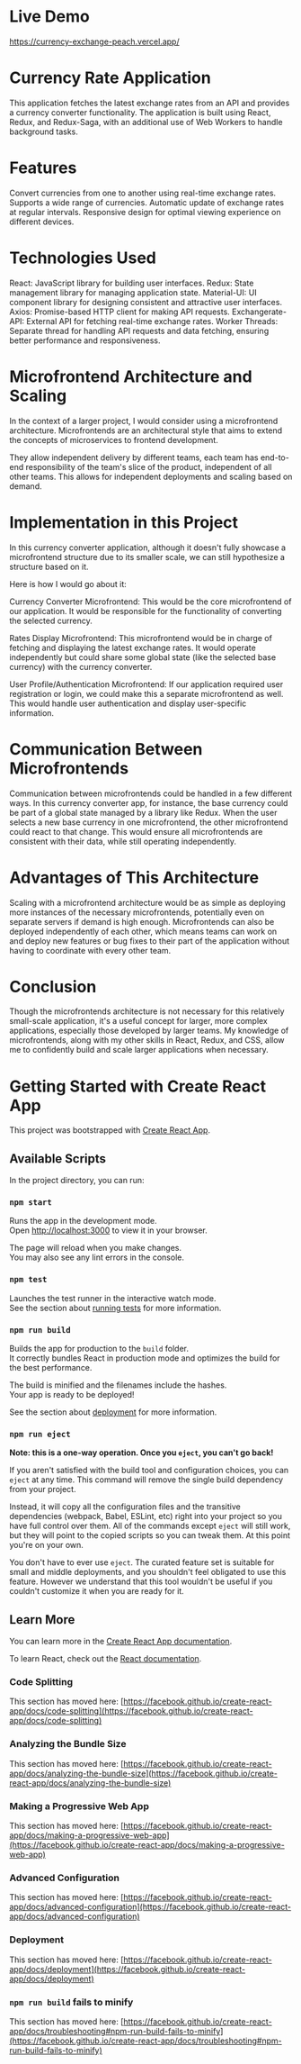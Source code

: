 # Live Demo
https://currency-exchange-peach.vercel.app/

# Currency Rate Application

This application fetches the latest exchange rates from an API and provides a currency converter functionality. The application is built using React, Redux, and Redux-Saga, with an additional use of Web Workers to handle background tasks.

# Features
Convert currencies from one to another using real-time exchange rates.
Supports a wide range of currencies.
Automatic update of exchange rates at regular intervals.
Responsive design for optimal viewing experience on different devices.

# Technologies Used
React: JavaScript library for building user interfaces.
Redux: State management library for managing application state.
Material-UI: UI component library for designing consistent and attractive user interfaces.
Axios: Promise-based HTTP client for making API requests.
Exchangerate-API: External API for fetching real-time exchange rates.
Worker Threads: Separate thread for handling API requests and data fetching, ensuring better performance and responsiveness.


# Microfrontend Architecture and Scaling
In the context of a larger project, I would consider using a microfrontend architecture. Microfrontends are an architectural style that aims to extend the concepts of microservices to frontend development.

They allow independent delivery by different teams, each team has end-to-end responsibility of the team's slice of the product, independent of all other teams. This allows for independent deployments and scaling based on demand.

# Implementation in this Project
In this currency converter application, although it doesn't fully showcase a microfrontend structure due to its smaller scale, we can still hypothesize a structure based on it.

Here is how I would go about it:

Currency Converter Microfrontend: This would be the core microfrontend of our application. It would be responsible for the functionality of converting the selected currency.

Rates Display Microfrontend: This microfrontend would be in charge of fetching and displaying the latest exchange rates. It would operate independently but could share some global state (like the selected base currency) with the currency converter.

User Profile/Authentication Microfrontend: If our application required user registration or login, we could make this a separate microfrontend as well. This would handle user authentication and display user-specific information.

# Communication Between Microfrontends
Communication between microfrontends could be handled in a few different ways. In this currency converter app, for instance, the base currency could be part of a global state managed by a library like Redux. When the user selects a new base currency in one microfrontend, the other microfrontend could react to that change. This would ensure all microfrontends are consistent with their data, while still operating independently.

# Advantages of This Architecture
Scaling with a microfrontend architecture would be as simple as deploying more instances of the necessary microfrontends, potentially even on separate servers if demand is high enough. Microfrontends can also be deployed independently of each other, which means teams can work on and deploy new features or bug fixes to their part of the application without having to coordinate with every other team.

# Conclusion
Though the microfrontends architecture is not necessary for this relatively small-scale application, it's a useful concept for larger, more complex applications, especially those developed by larger teams. My knowledge of microfrontends, along with my other skills in React, Redux, and CSS, allow me to confidently build and scale larger applications when necessary.

# Getting Started with Create React App

This project was bootstrapped with [Create React App](https://github.com/facebook/create-react-app).

## Available Scripts

In the project directory, you can run:

### `npm start`

Runs the app in the development mode.\
Open [http://localhost:3000](http://localhost:3000) to view it in your browser.

The page will reload when you make changes.\
You may also see any lint errors in the console.

### `npm test`

Launches the test runner in the interactive watch mode.\
See the section about [running tests](https://facebook.github.io/create-react-app/docs/running-tests) for more information.

### `npm run build`

Builds the app for production to the `build` folder.\
It correctly bundles React in production mode and optimizes the build for the best performance.

The build is minified and the filenames include the hashes.\
Your app is ready to be deployed!

See the section about [deployment](https://facebook.github.io/create-react-app/docs/deployment) for more information.

### `npm run eject`

**Note: this is a one-way operation. Once you `eject`, you can't go back!**

If you aren't satisfied with the build tool and configuration choices, you can `eject` at any time. This command will remove the single build dependency from your project.

Instead, it will copy all the configuration files and the transitive dependencies (webpack, Babel, ESLint, etc) right into your project so you have full control over them. All of the commands except `eject` will still work, but they will point to the copied scripts so you can tweak them. At this point you're on your own.

You don't have to ever use `eject`. The curated feature set is suitable for small and middle deployments, and you shouldn't feel obligated to use this feature. However we understand that this tool wouldn't be useful if you couldn't customize it when you are ready for it.

## Learn More

You can learn more in the [Create React App documentation](https://facebook.github.io/create-react-app/docs/getting-started).

To learn React, check out the [React documentation](https://reactjs.org/).

### Code Splitting

This section has moved here: [https://facebook.github.io/create-react-app/docs/code-splitting](https://facebook.github.io/create-react-app/docs/code-splitting)

### Analyzing the Bundle Size

This section has moved here: [https://facebook.github.io/create-react-app/docs/analyzing-the-bundle-size](https://facebook.github.io/create-react-app/docs/analyzing-the-bundle-size)

### Making a Progressive Web App

This section has moved here: [https://facebook.github.io/create-react-app/docs/making-a-progressive-web-app](https://facebook.github.io/create-react-app/docs/making-a-progressive-web-app)

### Advanced Configuration

This section has moved here: [https://facebook.github.io/create-react-app/docs/advanced-configuration](https://facebook.github.io/create-react-app/docs/advanced-configuration)

### Deployment

This section has moved here: [https://facebook.github.io/create-react-app/docs/deployment](https://facebook.github.io/create-react-app/docs/deployment)

### `npm run build` fails to minify

This section has moved here: [https://facebook.github.io/create-react-app/docs/troubleshooting#npm-run-build-fails-to-minify](https://facebook.github.io/create-react-app/docs/troubleshooting#npm-run-build-fails-to-minify)
